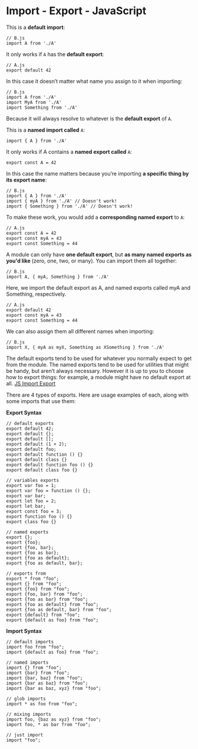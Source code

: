 <h1>Import - Export - JavaScript</h1>

This is a <strong>default import</strong>:
```JS
// B.js
import A from './A'
```
It only works if <code>A</code> has the <strong>default export</strong>:

```JS
// A.js
export default 42
```
In this case it doesn’t matter what name you assign to it when importing:
```JS
// B.js
import A from './A'
import MyA from './A'
import Something from './A'
```
Because it will always resolve to whatever is the <strong>default export</strong> of <code>A</code>.

This is a <strong>named import called</strong> <code>A</code>:
```JS
import { A } from './A'
```
It only works if A contains a <strong>named export called</strong> <code>A</code>:
```JS
export const A = 42
```
In this case the name matters because you’re importing <strong>a specific thing by its export name</strong>:
```JS
// B.js
import { A } from './A'
import { myA } from './A' // Doesn't work!
import { Something } from './A' // Doesn't work!
```
To make these work, you would add a <strong>corresponding named export</strong> to <code>A</code>:
```JS
// A.js
export const A = 42
export const myA = 43
export const Something = 44
```
A module can only have <strong>one default export</strong>, but <strong>as many named exports as you'd like </strong>(zero, one, two, or many). You can import them all together:
```JS
// B.js
import A, { myA, Something } from './A'
```
Here, we import the default export as A, and named exports called myA and Something, respectively.
```JS
// A.js
export default 42
export const myA = 43
export const Something = 44
```
We can also assign them all different names when importing:
```JS
// B.js
import X, { myA as myX, Something as XSomething } from './A'
```
The default exports tend to be used for whatever you normally expect to get from the module. The named exports tend to be used for utilities that might be handy, but aren’t always necessary. However it is up to you to choose how to export things: for example, a module might have no default export at all.
[JS Import Export](https://i.stack.imgur.com/uCCXS.png)

There are 4 types of exports. Here are usage examples of each, along with some imports that use them:

<strong>Export Syntax</strong>

```JS
// default exports
export default 42;
export default {};
export default [];
export default (1 + 2);
export default foo;
export default function () {}
export default class {}
export default function foo () {}
export default class foo {}

// variables exports
export var foo = 1;
export var foo = function () {};
export var bar;
export let foo = 2;
export let bar;
export const foo = 3;
export function foo () {}
export class foo {}

// named exports
export {};
export {foo};
export {foo, bar};
export {foo as bar};
export {foo as default};
export {foo as default, bar};

// exports from
export * from "foo";
export {} from "foo";
export {foo} from "foo";
export {foo, bar} from "foo";
export {foo as bar} from "foo";
export {foo as default} from "foo";
export {foo as default, bar} from "foo";
export {default} from "foo";
export {default as foo} from "foo";
```
<strong>Import Syntax</strong>
```JS
// default imports
import foo from "foo";
import {default as foo} from "foo";

// named imports
import {} from "foo";
import {bar} from "foo";
import {bar, baz} from "foo";
import {bar as baz} from "foo";
import {bar as baz, xyz} from "foo";

// glob imports
import * as foo from "foo";

// mixing imports
import foo, {baz as xyz} from "foo";
import foo, * as bar from "foo";

// just import
import "foo";
```
